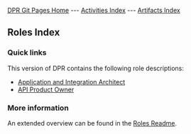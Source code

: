 [DPR Git Pages Home](https://socadk.github.io/design-practice-repository) ---
[Activities Index](https://socadk.github.io/design-practice-repository/activities/index) ---
[Artifacts Index](https://socadk.github.io/design-practice-repository/artifact-templates/index)

## Roles Index

### Quick links

This version of DPR contains the following role descriptions:

* [Application and Integration Architect](DPR-ApplicationArchitectRole.md)
* [API Product Owner](SDPR-APIProductOwner.md)

### More information

An extended overview can be found in the [Roles Readme](readme-gp.md).